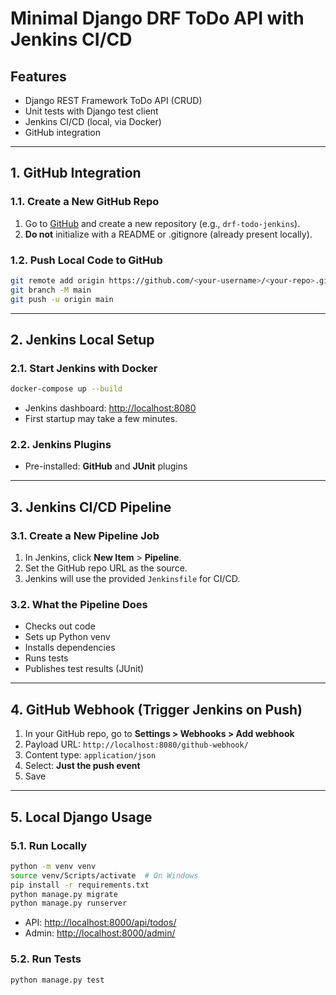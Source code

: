 # Minimal Django DRF ToDo API with Jenkins CI/CD

## Features

- Django REST Framework ToDo API (CRUD)
- Unit tests with Django test client
- Jenkins CI/CD (local, via Docker)
- GitHub integration

---

## 1. GitHub Integration

### 1.1. Create a New GitHub Repo

1. Go to [GitHub](https://github.com/) and create a new repository (e.g., `drf-todo-jenkins`).
2. **Do not** initialize with a README or .gitignore (already present locally).

### 1.2. Push Local Code to GitHub

```sh
git remote add origin https://github.com/<your-username>/<your-repo>.git
git branch -M main
git push -u origin main
```

---

## 2. Jenkins Local Setup

### 2.1. Start Jenkins with Docker

```sh
docker-compose up --build
```

- Jenkins dashboard: [http://localhost:8080](http://localhost:8080)
- First startup may take a few minutes.

### 2.2. Jenkins Plugins

- Pre-installed: **GitHub** and **JUnit** plugins

---

## 3. Jenkins CI/CD Pipeline

### 3.1. Create a New Pipeline Job

1. In Jenkins, click **New Item** > **Pipeline**.
2. Set the GitHub repo URL as the source.
3. Jenkins will use the provided `Jenkinsfile` for CI/CD.

### 3.2. What the Pipeline Does

- Checks out code
- Sets up Python venv
- Installs dependencies
- Runs tests
- Publishes test results (JUnit)

---

## 4. GitHub Webhook (Trigger Jenkins on Push)

1. In your GitHub repo, go to **Settings > Webhooks > Add webhook**
2. Payload URL: `http://localhost:8080/github-webhook/`
3. Content type: `application/json`
4. Select: **Just the push event**
5. Save

---

## 5. Local Django Usage

### 5.1. Run Locally

```sh
python -m venv venv
source venv/Scripts/activate  # On Windows
pip install -r requirements.txt
python manage.py migrate
python manage.py runserver
```

- API: [http://localhost:8000/api/todos/](http://localhost:8000/api/todos/)
- Admin: [http://localhost:8000/admin/](http://localhost:8000/admin/)

### 5.2. Run Tests

```sh
python manage.py test
```

